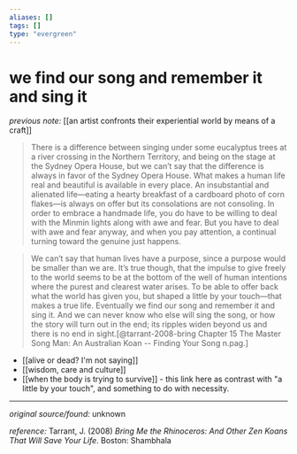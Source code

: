 ```yaml
---
aliases: []
tags: []
type: "evergreen"
---
```


# we find our song and remember it and sing it

_previous note:_ [[an artist confronts their experiential world by means of a craft]]

> There is a difference between singing under some eucalyptus trees at a river crossing in the Northern Territory, and being on the stage at the Sydney Opera House, but we can’t say that the difference is always in favor of the Sydney Opera House. What makes a human life real and beautiful is available in every place. An insubstantial and alienated life—eating a hearty breakfast of a cardboard photo of corn flakes—is always on offer but its consolations are not consoling. In order to embrace a handmade life, you do have to be willing to deal with the Minmin lights along with awe and fear. But you have to deal with awe and fear anyway, and when you pay attention, a continual turning toward the genuine just happens.

> We can’t say that human lives have a purpose, since a purpose would be smaller than we are. It’s true though, that the impulse to give freely to the world seems to be at the bottom of the well of human intentions where the purest and clearest water arises. To be able to offer back what the world has given you, but shaped a little by your touch—that makes a true life. Eventually we find our song and remember it and sing it. And we can never know who else will sing the song, or how the story will turn out in the end; its ripples widen beyond us and there is no end in sight.[@tarrant-2008-bring Chapter 15 The Master Song Man: An Australian Koan -- Finding Your Song n.pag.]

- [[alive or dead? I'm not saying]]
- [[wisdom, care and culture]]
- [[when the body is trying to survive]] - this link here as contrast with "a little by your touch", and something to do with necessity.

---

_original source/found:_ unknown

_reference:_ Tarrant, J. (2008) _Bring Me the Rhinoceros: And Other Zen Koans That Will Save Your Life_. Boston: Shambhala


